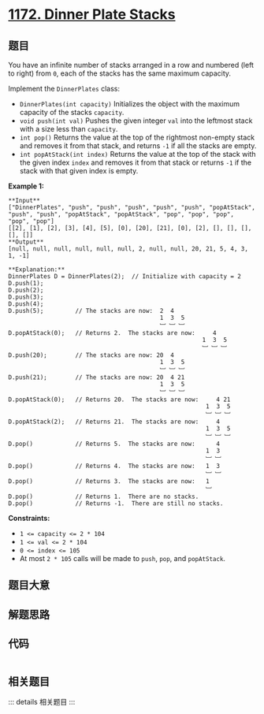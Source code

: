 # [1172. Dinner Plate Stacks](https://leetcode.com/problems/dinner-plate-stacks)

## 题目

You have an infinite number of stacks arranged in a row and numbered (left to
right) from `0`, each of the stacks has the same maximum capacity.

Implement the `DinnerPlates` class:

  * `DinnerPlates(int capacity)` Initializes the object with the maximum capacity of the stacks `capacity`.
  * `void push(int val)` Pushes the given integer `val` into the leftmost stack with a size less than `capacity`.
  * `int pop()` Returns the value at the top of the rightmost non-empty stack and removes it from that stack, and returns `-1` if all the stacks are empty.
  * `int popAtStack(int index)` Returns the value at the top of the stack with the given index `index` and removes it from that stack or returns `-1` if the stack with that given index is empty.



**Example 1:**

    
    
    **Input**
    ["DinnerPlates", "push", "push", "push", "push", "push", "popAtStack", "push", "push", "popAtStack", "popAtStack", "pop", "pop", "pop", "pop", "pop"]
    [[2], [1], [2], [3], [4], [5], [0], [20], [21], [0], [2], [], [], [], [], []]
    **Output**
    [null, null, null, null, null, null, 2, null, null, 20, 21, 5, 4, 3, 1, -1]
    
    **Explanation:** 
    DinnerPlates D = DinnerPlates(2);  // Initialize with capacity = 2
    D.push(1);
    D.push(2);
    D.push(3);
    D.push(4);
    D.push(5);         // The stacks are now:  2  4
                                               1  3  5
                                               ﹈ ﹈ ﹈
    D.popAtStack(0);   // Returns 2.  The stacks are now:     4
                                                           1  3  5
                                                           ﹈ ﹈ ﹈
    D.push(20);        // The stacks are now: 20  4
                                               1  3  5
                                               ﹈ ﹈ ﹈
    D.push(21);        // The stacks are now: 20  4 21
                                               1  3  5
                                               ﹈ ﹈ ﹈
    D.popAtStack(0);   // Returns 20.  The stacks are now:     4 21
                                                            1  3  5
                                                            ﹈ ﹈ ﹈
    D.popAtStack(2);   // Returns 21.  The stacks are now:     4
                                                            1  3  5
                                                            ﹈ ﹈ ﹈ 
    D.pop()            // Returns 5.  The stacks are now:      4
                                                            1  3 
                                                            ﹈ ﹈  
    D.pop()            // Returns 4.  The stacks are now:   1  3 
                                                            ﹈ ﹈   
    D.pop()            // Returns 3.  The stacks are now:   1 
                                                            ﹈   
    D.pop()            // Returns 1.  There are no stacks.
    D.pop()            // Returns -1.  There are still no stacks.
    



**Constraints:**

  * `1 <= capacity <= 2 * 104`
  * `1 <= val <= 2 * 104`
  * `0 <= index <= 105`
  * At most `2 * 105` calls will be made to `push`, `pop`, and `popAtStack`.


## 题目大意

## 解题思路

## 代码

```javascript

```

## 相关题目

::: details 相关题目
:::
